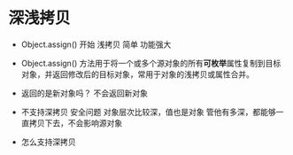 # 深浅拷贝
- Object.assign() 开始
   浅拷贝 简单  功能强大


- Object.assign() 方法用于将一个或多个源对象的所有**可枚举**属性复制到目标对象，并返回修改后的目标对象，常用于对象的浅拷贝或属性合并。
- 返回的是新对象吗？
    不会返回新对象
- 不支持深拷贝
    安全问题 对象层次比较深，值也是对象 管他有多深，都能够一直拷贝下去，不会影响源对象
- 怎么支持深拷贝 
